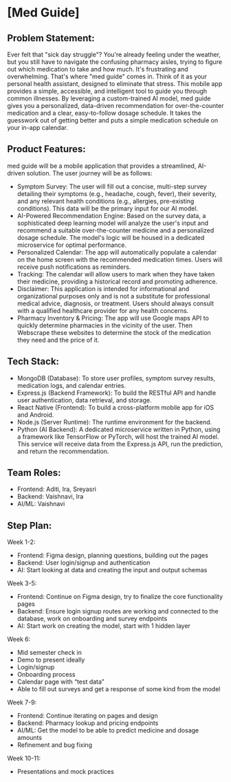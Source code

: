 # [Med Guide]
## Problem Statement:
Ever felt that "sick day struggle"? You're already feeling under the weather, but you still have to navigate the confusing pharmacy aisles, trying to figure out which medication to take and how much. It's frustrating and overwhelming. That's where "med guide" comes in. Think of it as your personal health assistant, designed to eliminate that stress. This mobile app provides a simple, accessible, and intelligent tool to guide you through common illnesses. By leveraging a custom-trained AI model, med guide gives you a personalized, data-driven recommendation for over-the-counter medication and a clear, easy-to-follow dosage schedule. It takes the guesswork out of getting better and puts a simple medication schedule on your in-app calendar.
## Product Features:
med guide will be a mobile application that provides a streamlined, AI-driven solution. 
The user journey will be as follows:
- Symptom Survey: The user will fill out a concise, multi-step survey detailing their symptoms (e.g., headache, cough, fever), their severity, and any relevant health conditions (e.g., allergies, pre-existing conditions). This data will be the primary input for our AI model.
- AI-Powered Recommendation Engine: Based on the survey data, a sophisticated deep learning model will analyze the user's input and recommend a suitable over-the-counter medicine and a personalized dosage schedule. The model's logic will be housed in a dedicated microservice for optimal performance.
- Personalized Calendar: The app will automatically populate a calendar on the home screen with the recommended medication times. Users will receive push notifications as reminders.
- Tracking: The calendar will allow users to mark when they have taken their medicine, providing a historical record and promoting adherence.
- Disclaimer: This application is intended for informational and organizational purposes only and is not a substitute for professional medical advice, diagnosis, or treatment. Users should always consult with a qualified healthcare provider for any health concerns.
- Pharmacy Inventory & Pricing: The app will use Google maps API to quickly determine pharmacies in the vicinity of the user. Then Webscrape these websites to determine the stock of the medication they need and the price of it.

## Tech Stack:
- MongoDB (Database): To store user profiles, symptom survey results, medication logs, and calendar entries.
- Express.js (Backend Framework): To build the RESTful API and handle user authentication, data retrieval, and storage.
- React Native (Frontend): To build a cross-platform mobile app for iOS and Android.
- Node.js (Server Runtime): The runtime environment for the backend.
- Python (AI Backend): A dedicated microservice written in Python, using a framework like TensorFlow or PyTorch, will host the trained AI model. This service will receive data from the Express.js API, run the prediction, and return the recommendation.
## Team Roles: 
- Frontend: Aditi, Ira, Sreyasri
- Backend: Vaishnavi, Ira
- AI/ML: Vaishnavi
## Step Plan:
Week 1-2:
- Frontend: Figma design, planning questions, building out the pages
- Backend: User login/signup and authentication
- AI: Start looking at data and creating the input and output schemas

Week 3-5:
- Frontend: Continue on Figma design, try to finalize the core functionality pages
- Backend: Ensure login signup routes are working and connected to the database, work on onboarding and survey endpoints
- AI: Start work on creating the model, start with 1 hidden layer

Week 6:
- Mid semester check in
- Demo to present ideally
- Login/signup
- Onboarding process
- Calendar page with “test data”
- Able to fill out surveys and get a response of some kind from the model

Week 7-9:
- Frontend: Continue iterating on pages and design
- Backend: Pharmacy lookup and pricing endpoints
- AI/ML: Get the model to be able to predict medicine and dosage amounts
- Refinement and bug fixing

Week 10-11:
- Presentations and mock practices


